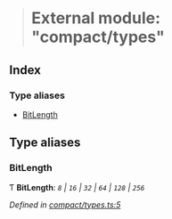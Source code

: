 > # External module: "compact/types"

## Index

### Type aliases

* [BitLength](_compact_types_.md#bitlength)

## Type aliases

###  BitLength

Ƭ **BitLength**: *`8` | `16` | `32` | `64` | `128` | `256`*

*Defined in [compact/types.ts:5](https://github.com/polkadot-js/common/blob/1d0a4e7/packages/util/src/compact/types.ts#L5)*
